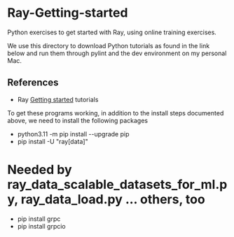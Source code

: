 # Ray-Getting-started
Python exercises to get started with Ray, using online training exercises.

We use this directory to download Python tutorials as found in the link
below and run them through pylint and the dev environment on my personal Mac.

## References

- Ray [Getting started](https://docs.ray.io/en/master/ray-overview/getting-started.html) tutorials

To get these programs working, in addition to the install steps documented
above, we need to install the following packages

- python3.11 -m pip install --upgrade pip
- pip install -U "ray[data]"

# Needed by ray_data_scalable_datasets_for_ml.py, ray_data_load.py ... others, too
- pip install grpc
- pip install grpcio

